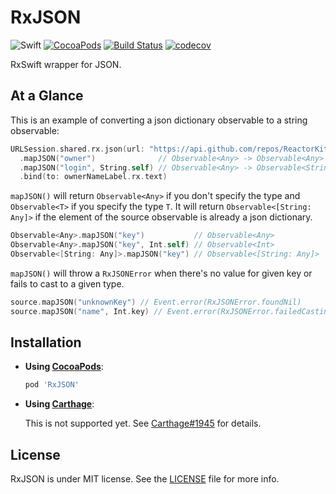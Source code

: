 # RxJSON

![Swift](https://img.shields.io/badge/Swift-3.1-orange.svg)
[![CocoaPods](http://img.shields.io/cocoapods/v/RxJSON.svg)](https://cocoapods.org/pods/RxJSON)
[![Build Status](https://travis-ci.org/devxoul/RxJSON.svg?branch=master)](https://travis-ci.org/devxoul/RxJSON)
[![codecov](https://img.shields.io/codecov/c/github/devxoul/RxJSON.svg)](https://codecov.io/gh/devxoul/RxJSON)

RxSwift wrapper for JSON.

## At a Glance

This is an example of converting a json dictionary observable to a string observable:

```swift
URLSession.shared.rx.json(url: "https://api.github.com/repos/ReactorKit/ReactorKit")
  .mapJSON("owner")              // Observable<Any> -> Observable<Any>
  .mapJSON("login", String.self) // Observable<Any> -> Observable<String>
  .bind(to: ownerNameLabel.rx.text)
```

`mapJSON()` will return `Observable<Any>` if you don't specify the type and `Observable<T>` if you specify the type `T`. It will return `Observable<[String: Any]>` if the element of the source observable is already a json dictionary.

```swift
Observable<Any>.mapJSON("key")           // Observable<Any>
Observable<Any>.mapJSON("key", Int.self) // Observable<Int>
Observable<[String: Any]>.mapJSON("key") // Observable<[String: Any]>
```

`mapJSON()` will throw a `RxJSONError` when there's no value for given key or fails to cast to a given type.

```swift
source.mapJSON("unknownKey") // Event.error(RxJSONError.foundNil)
source.mapJSON("name", Int.key) // Event.error(RxJSONError.failedCasting)
```

## Installation

* **Using [CocoaPods](https://cocoapods.org)**:

    ```ruby
    pod 'RxJSON'
    ```

* **Using [Carthage](https://github.com/Carthage/Carthage)**:


    This is not supported yet. See [Carthage#1945](https://github.com/Carthage/Carthage/pull/1945) for details.

## License

RxJSON is under MIT license. See the [LICENSE](LICENSE) file for more info.
